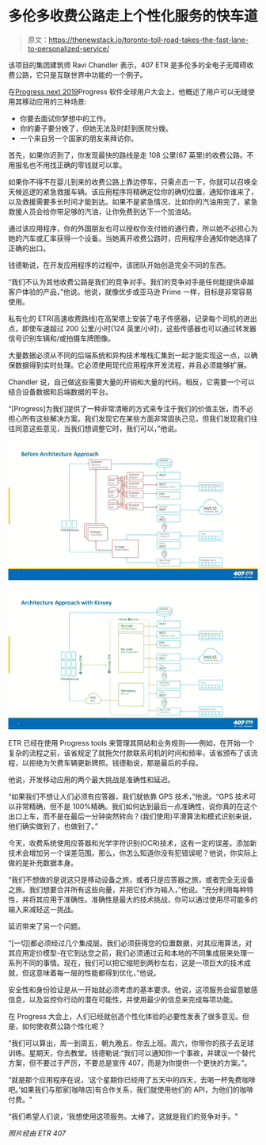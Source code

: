 # 多伦多收费公路走上个性化服务的快车道

> 原文：<https://thenewstack.io/toronto-toll-road-takes-the-fast-lane-to-personalized-service/>

该项目的集团建筑师 Ravi Chandler 表示，407 ETR 是多伦多的全电子无障碍收费公路，它只是互联世界中功能的一个例子。

在[Progress next 2019](https://www.progress.com/next)Progress 软件全球用户大会上，他概述了用户可以无缝使用其移动应用的三种场景:

*   你要去面试你梦想中的工作。
*   你的妻子要分娩了，但她无法及时赶到医院分娩。
*   一个来自另一个国家的朋友来拜访你。

首先，如果你迟到了，你发现最快的路线是走 108 公里(67 英里)的收费公路。不用报名也不用找正确的零钱就可以拿。

如果你不得不在婴儿到来的收费公路上靠边停车，只需点击一下，你就可以召唤全天候巡逻的紧急救援车辆。该应用程序将精确定位你的确切位置，通知你谁来了，以及救援需要多长时间才能到达。如果不是紧急情况，比如你的汽油用完了，紧急救援人员会给你带足够的汽油，让你免费到达下一个加油站。

通过该应用程序，你的外国朋友也可以授权你支付她的通行费，所以她不必担心为她的汽车或汇率获得一个设备。当她离开收费公路时，应用程序会通知你她选择了正确的出口。

钱德勒说，在开发应用程序的过程中，该团队开始创造完全不同的东西。

“我们不认为其他收费公路是我们的竞争对手。我们的竞争对手是任何能提供卓越客户体验的产品，”他说。他说，就像优步或亚马逊 Prime 一样，目标是非常容易使用。

私有化的 ETR(高速收费路线)在高架塔上安装了电子传感器，记录每个司机的进出点，即使车速超过 200 公里/小时(124 英里/小时)，这些传感器也可以通过转发器信号识别车辆和/或拍摄车牌图像。

大量数据必须从不同的后端系统和异构技术堆栈汇集到一起才能实现这一点，以确保数据得到实时处理。它必须使用现代应用程序开发流程，并且必须能够扩展。

Chandler 说，自己做这些需要大量的开销和大量的代码。相反，它需要一个可以结合设备数据和后端数据的平台。

“[Progress]为我们提供了一种非常清晰的方式来专注于我们的价值主张，而不必担心所有这些解决方案。我们发现它在某些方面非常固执己见，但我们发现我们往往同意这些意见，当我们想调整它时，我们可以，”他说。

[![](img/74266c6179460c263fed9c6bf5ff90a6.png)](https://cdn.thenewstack.io/media/2019/05/069b09a7-407-etr-before.jpg)

[![](img/6f1f259faf86b31a3856780bb0ceaba0.png)](https://cdn.thenewstack.io/media/2019/05/39d80587-407-etr-after.jpg)

ETR 已经在使用 Progress tools 来管理其网站和业务规则——例如，在开始一个复杂的流程之前，该省规定了就拖欠付款联系司机的时间和频率，该省颁布了该流程，以拒绝为欠费车辆更新牌照。钱德勒说，那是最后的手段。

他说，开发移动应用的两个最大挑战是准确性和延迟。

“如果我们不想让人们必须有应答器，我们就依靠 GPS 技术，”他说。“GPS 技术可以非常精确，但不是 100%精确。我们如何达到最后一点准确性，说你真的在这个出口上车，而不是在最后一分钟突然转向？(我们使用)平滑算法和模式识别来说，他们确实做到了，也做到了。”

今天，收费系统使用应答器和光学字符识别(OCR)技术，这有一定的误差。添加新技术会增加另一个误差范围。那么，你怎么知道你没有犯错误呢？他说，你实际上做的是补充数据本身。

“我们不想做的是说这只是移动设备之旅，或者只是应答器之旅，或者完全无设备之旅。我们想要合并所有这些向量，并把它们作为输入，”他说。“充分利用每种特性，并将其应用于准确性。准确性是最大的技术挑战，你可以通过使用尽可能多的输入来减轻这一挑战。

延迟带来了另一个问题。

“[一切]都必须经过几个集成层。我们必须获得您的位置数据，对其应用算法，对其应用定价模型-在它到达您之前，我们必须通过云和本地的不同集成层来处理一系列不同的事情。现在，我们可以把它缩短到两秒左右，这是一项巨大的技术成就，但这意味着每一层的性能都得到优化，”他说。

安全性和身份验证是从一开始就必须考虑的基本要求。他说，这项服务会留意敏感信息，以及监控你行动的潜在可能性，并使用最少的信息来完成每项功能。

在 Progress 大会上，人们已经就创造个性化体验的必要性发表了很多意见。但是，如何使收费公路个性化呢？

“我们可以算出，周一到周五，朝九晚五，你去上班。周六，你带你的孩子去足球训练。星期天，你去教堂。钱德勒说:“我们可以通知你一个事故，并建议一个替代方案，但不要过于严厉，不要总是宣传 407，而是为你提供一个更快的方案。”。

“就是那个应用程序在说，‘这个星期你已经用了五天中的四天，去喝一杯免费咖啡吧。’如果我们与那家[咖啡店]有合作关系，我们就使用他们的 API，为他们的咖啡付费。"

“我们希望人们说，‘我想使用这项服务。太棒了。这就是我们的竞争对手。"

*照片经由 ETR 407*

<svg xmlns:xlink="http://www.w3.org/1999/xlink" viewBox="0 0 68 31" version="1.1"><title>Group</title> <desc>Created with Sketch.</desc></svg>